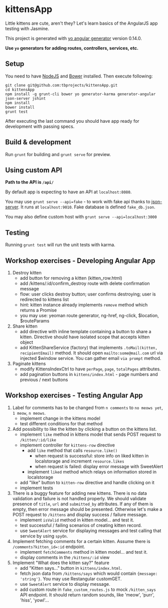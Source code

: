# kittensApp

Little kittens are cute, aren't they? Let's learn basics of the AngularJS app testing with Jasmine. 

This project is generated with [yo angular generator](https://github.com/yeoman/generator-angular)
version 0.14.0.

**Use `yo` generators for adding routes, controllers, services, etc.**

## Setup

You need to have [NodeJS](https://nodejs.org/) and [Bower](http://bower.io/) installed. Then execute following:

    git clone git@github.com:tbprojects/kittensApp.git
    cd kittensApp
    npm install -g grunt-cli bower yo generator-karma generator-angular json-server jshint
    npm install
    bower install
    grunt test
           
After executing the last command you should have app ready for development with passing specs.           

## Build & development

Run `grunt` for building and `grunt serve` for preview.

## Using custom API

**Path to the API is `/api/`**

By default app is expecting to have an API at `localhost:8080`.

You may use `grunt serve --api=fake` - to work with fake api thanks to [json-server](https://github.com/typicode/json-server). 
It runs at `localhost:9010`. Fake database is defined `fake_db.json`.

You may also define custom host with `grunt serve --api=localhost:3000`

## Testing

Running `grunt test` will run the unit tests with karma.

## Workshop exercises - Developing Angular App

1. Destroy kitten
    * add button for removing a kitten (kitten_row.html)
    * add /kittens/:id/confirm_destroy route with delete confirmation message
    * flow: user clicks destroy button; user confirms destroying; user is redirected to kittens list
    * hint: kitten instance already implements `remove` method which returns a Promise
    * you may use: yeoman route generator, ng-href, ng-click, $location, $routeParams
2. Share kitten
    * add directive with inline template containing a button to share a kitten. Directive should have isolated scope
      that accepts kitten object
    * add KittenShareService (factory) that implements `.toMail(kitten, recipientEmail)` method. 
      It should open `mailto:some@mail.com` url via injected $window service. You can gather email `via prompt` method.
3. Paginate kittens
    * modify KittensIndexCtrl to have `perPage`, `page`, `totalPages` attributes.
    * add pagination buttons in `kittens/index.html` - page numbers and previous / next buttons    

## Workshop exercises - Testing Angular App

1. Label for comments has to be changed from `n comments` to `no meows yet`, `1 meow`, `n meows`.
    * implement change in the kittens model
    * test different conditions for that method
2. Add possibility to like the kitten by clicking a button on the kittens list.
    * implement `like` method in kittens model that sends POST request to `/kitten/:id/like`
    * implement controller for `kittens-row` directive
        * add `like` method that calls `resource.like()`
            * when request is successful: store info on liked kitten in localstorage and increment `resource.likes`
            * when request is failed: display error message with SweetAlert 
        * implement `liked` method which relays on information stored in localstorage
    * add "like" button to `kitten-row` directive and handle clicking on it
    * implement tests
3. There is a buggy feature for adding new kittens. There is no data validation and failure is not handled properly.
 We should validate presence of `title`, `url` and `submitted_by` attributes. If any of them is empty, then error 
 message should be presented. Otherwise let's make a POST request to `/kittens` and display success / failure message.
    * implement `isValid` method in kitten model... and test it.
    * test successful / failing scenarios of creating kitten record.
    * use `SweetAlert` service for displaying messages and test calling that service by using `spyOn`. 
4. Implement fetching comments for a certain kitten. Assume there is `/comments?kitten_id=:id` endpoint.
    * implement `fetchComments` method in kitten model... and test it. 
    * display comments in the `/kittens/:id` view
5. Implement "What does the kitten say?" feature
    * add "Kitten says..." button in `kittens/index.html`.
    * fetch json data from `/kittens/says` which would contain `{message: 'string'}`. You may use Restangular customGET.
    * use `SweetAlert` service to display message.
    * add custom route in `fake_custom_routes.js` to mock `/kitten_says` API endpoint. It should return
     random sounds, like 'meow', 'purr', 'hiss', 'yowl'...    

